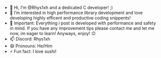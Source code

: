 - 👋 Hi, I’m @Rhys1xh and a dedicated C developer! ;)
- 👀 I’m interested in high performance library development and love developing highly efficent and productive coding snippents!
- 🌱 Important: Everything i post is developed with performance and safety in mind. If you have any improvement tips please contact me and let me now, im eager to learn! Anyways, enjoy! :D
- 📫 Discord: Rhys1xh
- 😄 Pronouns: He/Him
- ⚡ Fun fact: I love sushi!


